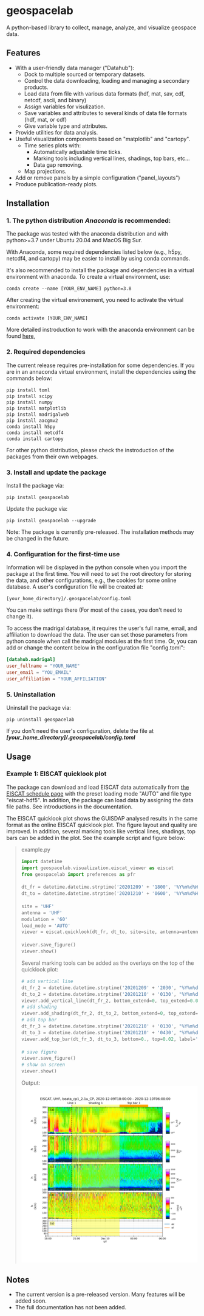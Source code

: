 # geospacelab
A python-based library to collect, manage, analyze, and visualize geospace data.

## Features
- With a user-friendly data manager ("Datahub"):
    + Dock to multiple sourced or temporary datasets.
    + Control the data downloading, loading and managing a secondary products.
    + Load data from file with various data formats (hdf, mat, sav, cdf, netcdf, ascii, and binary)
    + Assign variables for visulization.
    + Save variables and attributes to several kinds of data file formats (hdf, mat, or cdf)
    + Give variable type and attributes.
- Provide utilities for data analysis.
- Useful visualization components based on "matplotlib" and "cartopy".
    + Time series plots with:
        - Automatically adjustable time ticks.
        - Marking tools including vertical lines, shadings, top bars, etc...
        - Data gap removing.
    + Map projections.
- Add or remove panels by a simple configuration ("panel_layouts")
- Produce publication-ready plots.

## Installation
### 1. The python distribution _Anaconda_ is recommended:
The package was tested with the anaconda distribution and with python>=3.7 under Ubuntu 20.04 and MacOS Big Sur.

With Anaconda, some required dependencies listed below (e.g., h5py, netcdf4, and cartopy) may be easier to install by using conda commands.

It's also recommended to install the package and dependencies in a virtual environment with anaconda. To create a virtual environment, use:

```shell
conda create --name [YOUR_ENV_NAME] python=3.8
```

After creating the virtual environement, you need to activate the virtual environment:

```shell
conda activate [YOUR_ENV_NAME]
```

More detailed instroduction to work with the anaconda environment can be found [here](https://conda.io/projects/conda/en/latest/user-guide/tasks/manage-environments.html#), 

### 2. Required dependencies
The current release requires pre-installation for some dependencies. If you are in an annaconda virtual environment, install the dependencies using the commands below:

```shell
pip install toml
pip install scipy
pip install numpy
pip install matplotlib
pip install madrigalweb
pip install aacgmv2
conda install h5py
conda install netcdf4
conda install cartopy 
```
For other python distribution, please check the instroduction of the packages from their own webpages.

### 3. Install and update the package
Install the package via:

```shell
pip install geospacelab
```

Update the package via:
```shell
pip install geospacelab --upgrade
```

Note: The package is currently pre-released. The installation methods may be changed in the future.

### 4. Configuration for the first-time use
Information will be displayed in the python console when you import the package at the first time. You will need to set the root directory for storing the data, and other configurations, e.g., the cookies for some online database. A user's configuration file will be created at:

```
[your_home_directory]/.geospacelab/config.toml
```

You can make settings there (For most of the cases, you don't need to change it).

To access the madrigal database, it requires the user's full name, email, and affiliation to download the data. The user can set those parameters from python console when call the madrigal modules at the first time. Or, you can add or change the content below in the configuration file "config.toml":

```toml
[datahub.madrigal]
user_fullname = "YOUR_NAME"
user_email = "YOU_EMAIL"
user_affiliation = "YOUR_AFFILIATION"
```

### 5. Uninstallation
Uninstall the package via:
```shell
pip uninstall geospacelab
```
If you don't need the user's configuration, delete the file at **_[your_home_directory]/.geospacelab/config.toml_**

## Usage

### Example 1: EISCAT quicklook plot
The package can download and load EISCAT data automatically from [the EISCAT schedule page](https://portal.eiscat.se/schedule/) with the preset loading mode "AUTO" and file type "eiscat-hdf5". In addition, the package can load data by assigning the data file paths. See introductions in the documentation.

The EISCAT quicklook plot shows the GUISDAP analysed results in the same format as the online EISCAT quicklook plot.
The figure layout and quality are improved. In addition, several marking tools like vertical lines, shadings, top bars can be 
added in the plot. See the example script and figure below:

> example.py
> ```python
> import datetime
> import geospacelab.visualization.eiscat_viewer as eiscat
> from geospacelab import preferences as pfr
> 
> dt_fr = datetime.datetime.strptime('20201209' + '1800', '%Y%m%d%H%M')
> dt_to = datetime.datetime.strptime('20201210' + '0600', '%Y%m%d%H%M')
>
> site = 'UHF'
> antenna = 'UHF'
> modulation = '60'
> load_mode = 'AUTO'
> viewer = eiscat.quicklook(dt_fr, dt_to, site=site, antenna=antenna, modulation=modulation, load_mode='AUTO')
> 
> viewer.save_figure()
> viewer.show()
> ```
>
> Several marking tools can be added as the overlays on the top of the quicklook plot:
> ```python
> # add vertical line
> dt_fr_2 = datetime.datetime.strptime('20201209' + '2030', "%Y%m%d%H%M")
> dt_to_2 = datetime.datetime.strptime('20201210' + '0130', "%Y%m%d%H%M")
> viewer.add_vertical_line(dt_fr_2, bottom_extend=0, top_extend=0.02, label='Line 1', label_position='top')
> # add shading
> viewer.add_shading(dt_fr_2, dt_to_2, bottom_extend=0, top_extend=0.02, label='Shading 1', label_position='top')
> # add top bar
> dt_fr_3 = datetime.datetime.strptime('20201210' + '0130', "%Y%m%d%H%M")
> dt_to_3 = datetime.datetime.strptime('20201210' + '0430', "%Y%m%d%H%M")
> viewer.add_top_bar(dt_fr_3, dt_to_3, bottom=0., top=0.02, label='Top bar 1')
>
> # save figure
> viewer.save_figure()
> # show on screen
> viewer.show()
> ```
> Output:
> ![alt text](https://github.com/JouleCai/geospacelab/blob/master/examples/EISCAT_UHF_beata_cp1_2.1u_CP_20201209-180000-20201210-060000.png?raw=true)

## Notes
- The current version is a pre-released version. Many features will be added soon.
- The full documentation has not been added.

